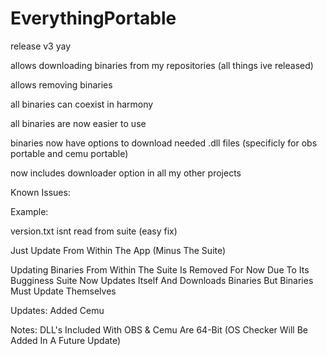 # EverythingPortable

release v3 yay

allows downloading binaries from my repositories (all things ive released)

allows removing binaries

all binaries can coexist in harmony

all binaries are now easier to use

binaries now have options to download needed .dll files (specificly for obs portable and cemu portable)

now includes downloader option in all my other projects

Known Issues:

Example:

version.txt isnt read from suite (easy fix)

Just Update From Within The App (Minus The Suite)

Updating Binaries From Within The Suite Is Removed For Now Due To Its Bugginess Suite Now Updates Itself And Downloads Binaries But Binaries Must Update Themselves

Updates: Added Cemu

Notes: DLL's Included With OBS & Cemu Are 64-Bit (OS Checker Will Be Added In A Future Update)
